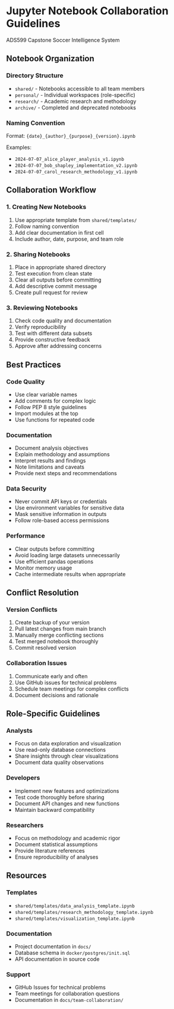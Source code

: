 # Jupyter Notebook Collaboration Guidelines
ADS599 Capstone Soccer Intelligence System

## Notebook Organization

### Directory Structure
- `shared/` - Notebooks accessible to all team members
- `personal/` - Individual workspaces (role-specific)
- `research/` - Academic research and methodology
- `archive/` - Completed and deprecated notebooks

### Naming Convention
Format: `{date}_{author}_{purpose}_{version}.ipynb`

Examples:
- `2024-07-07_alice_player_analysis_v1.ipynb`
- `2024-07-07_bob_shapley_implementation_v2.ipynb`
- `2024-07-07_carol_research_methodology_v1.ipynb`

## Collaboration Workflow

### 1. Creating New Notebooks
1. Use appropriate template from `shared/templates/`
2. Follow naming convention
3. Add clear documentation in first cell
4. Include author, date, purpose, and team role

### 2. Sharing Notebooks
1. Place in appropriate shared directory
2. Test execution from clean state
3. Clear all outputs before committing
4. Add descriptive commit message
5. Create pull request for review

### 3. Reviewing Notebooks
1. Check code quality and documentation
2. Verify reproducibility
3. Test with different data subsets
4. Provide constructive feedback
5. Approve after addressing concerns

## Best Practices

### Code Quality
- Use clear variable names
- Add comments for complex logic
- Follow PEP 8 style guidelines
- Import modules at the top
- Use functions for repeated code

### Documentation
- Document analysis objectives
- Explain methodology and assumptions
- Interpret results and findings
- Note limitations and caveats
- Provide next steps and recommendations

### Data Security
- Never commit API keys or credentials
- Use environment variables for sensitive data
- Mask sensitive information in outputs
- Follow role-based access permissions

### Performance
- Clear outputs before committing
- Avoid loading large datasets unnecessarily
- Use efficient pandas operations
- Monitor memory usage
- Cache intermediate results when appropriate

## Conflict Resolution

### Version Conflicts
1. Create backup of your version
2. Pull latest changes from main branch
3. Manually merge conflicting sections
4. Test merged notebook thoroughly
5. Commit resolved version

### Collaboration Issues
1. Communicate early and often
2. Use GitHub issues for technical problems
3. Schedule team meetings for complex conflicts
4. Document decisions and rationale

## Role-Specific Guidelines

### Analysts
- Focus on data exploration and visualization
- Use read-only database connections
- Share insights through clear visualizations
- Document data quality observations

### Developers
- Implement new features and optimizations
- Test code thoroughly before sharing
- Document API changes and new functions
- Maintain backward compatibility

### Researchers
- Focus on methodology and academic rigor
- Document statistical assumptions
- Provide literature references
- Ensure reproducibility of analyses

## Resources

### Templates
- `shared/templates/data_analysis_template.ipynb`
- `shared/templates/research_methodology_template.ipynb`
- `shared/templates/visualization_template.ipynb`

### Documentation
- Project documentation in `docs/`
- Database schema in `docker/postgres/init.sql`
- API documentation in source code

### Support
- GitHub Issues for technical problems
- Team meetings for collaboration questions
- Documentation in `docs/team-collaboration/`
